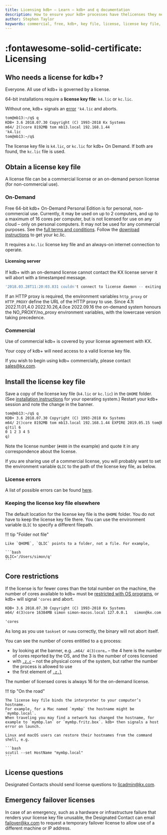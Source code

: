 ```yaml
---
title: Licensing kdb+ – Learn – kdb+ and q documentation
description: How to ensure your kdb+ processes have thelicenses they need.
author: Stephen Taylor
keywords: commercial, free, kdb+, key file, license, license key file, licensing, non-commercial, on-demand, q, qhome, qlic
---
```

# :fontawesome-solid-certificate: Licensing




## Who needs a license for kdb+?

Everyone. All use of kdb+ is governed by a license. 

64-bit installations require a **license key file**: `k4.lic` or `kc.lic`.

<!-- :fontawesome-regular-hand-point-right: [Licenses](https://kx.com/connect-with-us/licenses/) at kx.com -->

Without one, kdb+ signals an [error](../basics/errors.md#license-errors) `'k4.lic` and aborts.

```txt
tom@mb13:~/q$ q
KDB+ 3.6 2018.07.30 Copyright (C) 1993-2018 Kx Systems
m64/ 2()core 8192MB tom mb13.local 192.168.1.44
'k4.lic
tom@mb13:~/q$ 
```

The license key file is `k4.lic`, or `kc.lic` for kdb+ On Demand.
If both are found, the `kc.lic` file is used.


## Obtain a license key file

A license file can be a commercial license or an on-demand person license (for non-commercial use).

### On-Demand

Free 64-bit kdb+ On-Demand Personal Edition is for personal, non-commercial use.
Currently, it may be used on up to 2 computers, and up to a maximum of 16 cores per computer, but is not licensed for use on any cloud – only on personal computers.
It may not be used for any commercial purposes.
See the [full terms and conditions](https://kx.com/download-kdb/). Follow the [download instructions](https://kx.com/kdb-personal-edition-download/) to get your kc.lic.

It requires a `kc.lic` license key file and an always-on internet connection to operate.

#### Licensing server

If kdb+ with an on-demand license cannot contact the KX license server it will abort with a timestamped message.

```q
'2018.03.28T11:20:03.831 couldn't connect to license daemon -- exiting
```

If an HTTP proxy is required, the environment variables `http_proxy` or `HTTP_PROXY` define the URL of the HTTP proxy to use.
Since 4.1t 2022.11.01,4.0 2022.10.26,4.0ce 2022.09.16 the on-demand system honours the NO_PROXY/no_proxy environment variables, with the lowercase version taking precedence.

### Commercial

Use of commercial kdb+ is covered by your license agreement with KX.

Your copy of kdb+ will need access to a valid license key file.

If you wish to begin using kdb+ commercially, please contact sales@kx.com.

## Install the license key file

Save a copy of the license key file (`k4.lic` or `kc.lic`) in the `QHOME` folder. 
(See [installation instructions](install.md#install) for your operating system.) 
Restart your kdb+ session and note the change in the banner. 

```txt
tom@mb13:~/q$ q
KDB+ 3.6 2018.07.30 Copyright (C) 1993-2018 Kx Systems
m64/ 2()core 8192MB tom mb13.local 192.168.1.44 EXPIRE 2019.05.15 tom@kx.com #400
q)til 6
0 1 2 3 4 5
q)
```

Note the license number (`#400` in the example) and quote it in any correspondence about the license. 

If you are sharing use of a commercial license, you will probably want to set the environment variable `QLIC` to the path of the license key file, as below.

### License errors

A list of possible errors can be found [here](../basics/errors.md#license-errors).


### Keeping the license key file elsewhere

The default location for the license key file is the `QHOME` folder. You do not have to keep the license key file there. You can use the environment variable `QLIC` to specify a different filepath.

!!! tip "Folder not file"

    Like `QHOME`, `QLIC` points to a folder, not a file. For example,

    ```bash
    QLIC='/Users/simon/q'
    ```

## Core restrictions

If the license is for fewer cores than the total number on the machine, the number of cores available to kdb+ must be [restricted with OS programs](../kb/cpu-affinity.md), or kdb+ will signal `'cores` and abort.

```txt
KDB+ 3.6 2018.07.30 Copyright (C) 1993-2018 Kx Systems
m64/ 4(3)core 16384MB simon simon-macos.local 127.0.0.1   simon@kx.com #40000

'cores
```

As long as you use `taskset` or `numa` correctly, the binary will not abort itself.

You can see the number of cores entitled to a q process:

-   by looking at the banner, e.g. `…m64/ 4(3)core…` – the 4 here is the number of cores reported by the OS, and the 3 is the number of cores licensed 
-   with [`.z.c`](../ref/dotz.md#zc-cores) – not the physical cores of the system, but rather the number the process is allowed to use
-   the first element of [`.z.l`](../ref/dotz.md#zl-license) 

The number of licensed cores is always 16 for the on-demand license. 


!!! tip "On the road"

    The license key file binds the interpreter to your computer’s hostname.
    For example, for a Mac named `mymbp` the hostname might be `mymbp.local`.
    When traveling you may find a network has changed the hostname, for example to `mymbp.lan` or `mymbp.fritz.box`. kdb+ then signals a host error on launch. 

    Linux and macOS users can restore their hostnames from the command shell, e.g. 

    ```bash
    scutil --set HostName "mymbp.local"
    ```

## License questions

Designated Contacts should send license questions to licadmin@kx.com. 

## Emergency failover licenses

In case of an emergency, such as a hardware or infrastructure failure that renders your license key file unusable, the Designated Contact can email failover@kx.com to request a temporary failover license to allow use of a different machine or IP address. 

